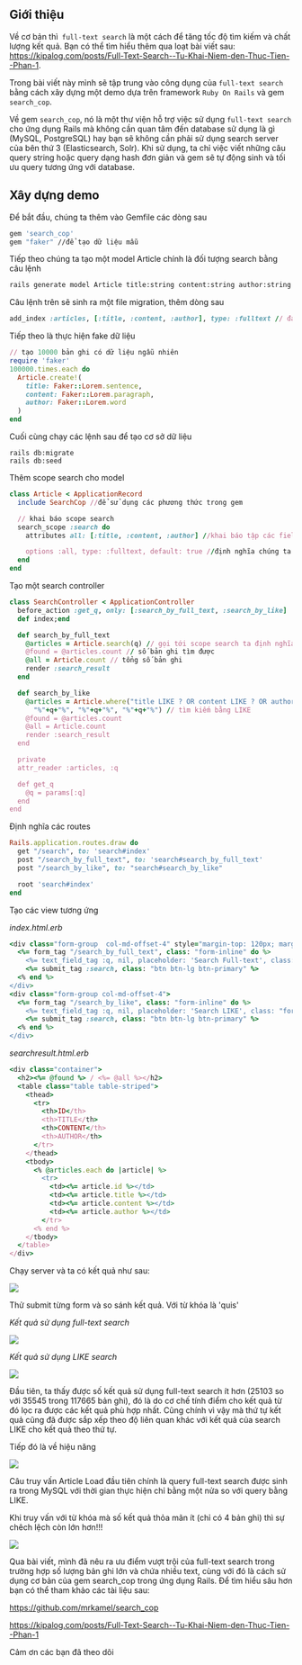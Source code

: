 ## Giới thiệu
Về cơ bản thì` full-text search` là một cách để tăng tốc độ tìm kiếm và chất lượng kết quả. Bạn có thể tìm hiểu thêm qua loạt bài viết sau: https://kipalog.com/posts/Full-Text-Search--Tu-Khai-Niem-den-Thuc-Tien--Phan-1. 

Trong bài viết này mình sẽ tập trung vào công dụng của `full-text search` bằng cách xây dựng một demo dựa trên framework `Ruby On Rails` và gem `search_cop`.

Về gem `search_cop`, nó là một thư viện hỗ trợ việc sử dụng `full-text search` cho ứng dụng Rails mà không cần quan tâm đến database sử dụng là gì (MySQL, PostgreSQL) hay bạn sẽ không cần phải sử dụng search server của bên thứ 3 (Elasticsearch, Solr). Khi sử dụng, ta chỉ việc viết những câu query string hoặc query dạng hash đơn giản và gem sẽ tự động sinh và tối ưu query tương ứng với database.

## Xây dựng demo

Để bắt đầu, chúng ta thêm vào Gemfile các dòng sau

```bash
gem 'search_cop'
gem "faker" //để tạo dữ liệu mẫu
```
Tiếp theo chúng ta tạo một model Article chính là đối tượng search bằng câu lệnh

```bash
rails generate model Article title:string content:string author:string
```
Câu lệnh trên sẽ sinh ra một file migration,  thêm dòng sau

```ruby
add_index :articles, [:title, :content, :author], type: :fulltext // đánh index tương ứng cho các trường
```
Tiếp theo là thực hiện fake dữ liệu

```ruby
// tạo 10000 bản ghi có dữ liệu ngẫu nhiên
require 'faker'
100000.times.each do
  Article.create!(
    title: Faker::Lorem.sentence,
    content: Faker::Lorem.paragraph,
    author: Faker::Lorem.word
  )
end
```
Cuối cùng chạy các lệnh sau để tạo cơ sở dữ liệu

```
rails db:migrate
rails db:seed
```

Thêm scope search cho model

```ruby
class Article < ApplicationRecord
  include SearchCop //để sử dụng các phương thức trong gem

  // khai báo scope search
  search_scope :search do
    attributes all: [:title, :content, :author] //khai báo tập các field muốn search

    options :all, type: :fulltext, default: true //định nghĩa chúng ta muốn sử dụng full-text search
  end
end

```
Tạo một search controller

```ruby
class SearchController < ApplicationController
  before_action :get_q, only: [:search_by_full_text, :search_by_like]
  def index;end

  def search_by_full_text
    @articles = Article.search(q) // gọi tới scope search ta định nghĩa ở trên
    @found = @articles.count // số bản ghi tìm được
    @all = Article.count // tổng số bản ghi
    render :search_result
  end

  def search_by_like
    @articles = Article.where("title LIKE ? OR content LIKE ? OR author LIKE ?",
      "%"+q+"%", "%"+q+"%", "%"+q+"%") // tìm kiếm bằng LIKE 
    @found = @articles.count
    @all = Article.count
    render :search_result
  end

  private
  attr_reader :articles, :q

  def get_q
    @q = params[:q]
  end
end
```
Định nghĩa các routes

```ruby
Rails.application.routes.draw do
  get "/search", to: 'search#index'
  post "/search_by_full_text", to: 'search#search_by_full_text'
  post "/search_by_like", to: "search#search_by_like"

  root 'search#index'
end
```

Tạo các view tương ứng

*index.html.erb*

```ruby
<div class="form-group  col-md-offset-4" style="margin-top: 120px; margin-bottom: 120px;">
  <%= form_tag "/search_by_full_text", class: "form-inline" do %>
    <%= text_field_tag :q, nil, placeholder: 'Search Full-text', class: "form-control input-lg" %>
    <%= submit_tag :search, class: "btn btn-lg btn-primary" %>
  <% end %>
</div>
<div class="form-group col-md-offset-4">
  <%= form_tag "/search_by_like", class: "form-inline" do %>
    <%= text_field_tag :q, nil, placeholder: 'Search LIKE', class: "form-control input-lg" %>
    <%= submit_tag :search, class: "btn btn-lg btn-primary" %>
  <% end %>
</div>
```
*searchresult.html.erb*

```ruby
<div class="container">
  <h2><%= @found %> / <%= @all %></h2>
  <table class="table table-striped">
    <thead>
      <tr>
        <th>ID</th>
        <th>TITLE</th>
        <th>CONTENT</th>
        <th>AUTHOR</th>
      </tr>
    </thead>
    <tbody>
      <% @articles.each do |article| %>
        <tr>
          <td><%= article.id %></td>
          <td><%= article.title %></td>
          <td><%= article.content %></td>
          <td><%= article.author %></td>
        </tr>
      <% end %>
    </tbody>
  </table>
</div>
```

Chạy server và ta có kết quả như sau:

![](https://images.viblo.asia/0c60d4dd-2c10-4021-bc82-2a04739069df.png)

Thử submit từng form và so sánh kết quả. Với từ khóa là 'quis'

*Kết quả sử dụng full-text search*

![](https://images.viblo.asia/b2b91dc4-5e51-482a-9991-00708397311d.png)

*Kết quả sử dụng LIKE search*

![](https://images.viblo.asia/f812b6b5-40f0-47b5-ac1f-09c3f18c7316.png)

Đầu tiên, ta thấy được số kết quả sử dụng full-text search ít hơn (25103 so với 35545 trong 117665 bản ghi), đó là do cơ chế tính điểm cho kết quả từ đó lọc ra được các kết quả phù hợp nhất. Cũng chính vì vậy mà thứ tự kết quả cũng đã được sắp xếp theo độ liên quan khác với kết quả của search LIKE cho kết quả theo thứ tự.

Tiếp đó là về hiệu năng

![](https://images.viblo.asia/77144501-a244-437d-95f4-e6205d3a4856.png)

Câu truy vấn Article Load đầu tiên chính là query full-text search được sinh ra trong MySQL với thời gian thực hiện chỉ bằng một nửa so với query bằng LIKE.
 
 Khi truy vấn với từ khóa mà số kết quả thỏa mãn ít (chỉ có 4 bản ghi) thì sự chêch lệch còn lớn hơn!!!
 
 ![](https://images.viblo.asia/47fa7224-52e9-4f67-9957-f13f6302376e.png)


Qua bài viết, mình đã nêu ra ưu điểm vượt trội của full-text search trong trường hợp số lượng bản ghi lớn và chứa nhiều text, cùng với đó là cách sử dụng cơ bản của gem search_cop trong ứng dụng Rails. Để tìm hiểu sâu hơn bạn có thể tham khảo các tài liệu sau:

https://github.com/mrkamel/search_cop

https://kipalog.com/posts/Full-Text-Search--Tu-Khai-Niem-den-Thuc-Tien--Phan-1

Cảm ơn các bạn đã theo dõi